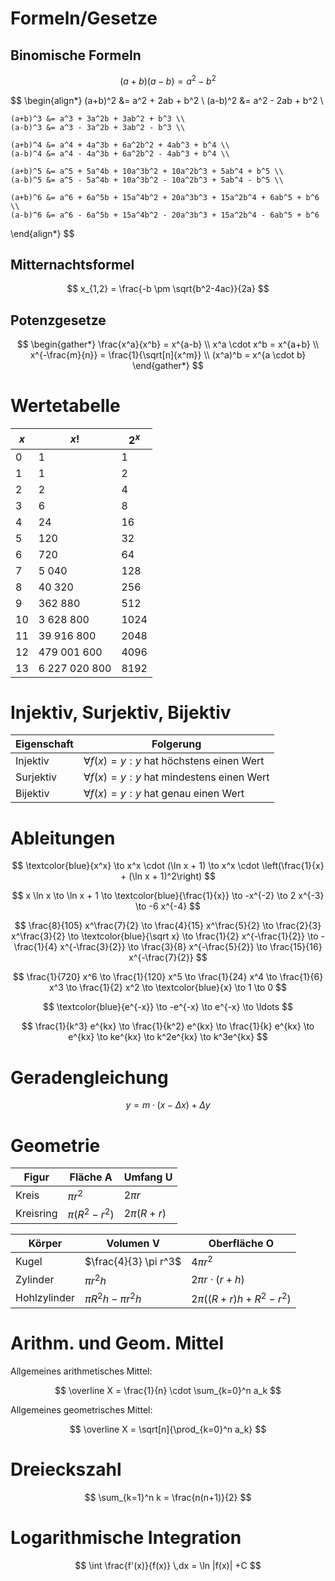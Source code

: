 # Formeln/Gesetze
## Binomische Formeln

$$
(a+b)(a-b) = a^2 - b^2
$$

$$
\begin{align*}
	(a+b)^2 &= a^2 + 2ab + b^2 \\
	(a-b)^2 &= a^2 - 2ab + b^2 \\
	
	(a+b)^3 &= a^3 + 3a^2b + 3ab^2 + b^3 \\
	(a-b)^3 &= a^3 - 3a^2b + 3ab^2 - b^3 \\
	
	(a+b)^4 &= a^4 + 4a^3b + 6a^2b^2 + 4ab^3 + b^4 \\
	(a-b)^4 &= a^4 - 4a^3b + 6a^2b^2 - 4ab^3 + b^4 \\
	
	(a+b)^5 &= a^5 + 5a^4b + 10a^3b^2 + 10a^2b^3 + 5ab^4 + b^5 \\
	(a-b)^5 &= a^5 - 5a^4b + 10a^3b^2 - 10a^2b^3 + 5ab^4 - b^5 \\
	
	(a+b)^6 &= a^6 + 6a^5b + 15a^4b^2 + 20a^3b^3 + 15a^2b^4 + 6ab^5 + b^6 \\
	(a-b)^6 &= a^6 - 6a^5b + 15a^4b^2 - 20a^3b^3 + 15a^2b^4 - 6ab^5 + b^6
\end{align*}
$$

## Mitternachtsformel

$$
x_{1,2} = \frac{-b \pm \sqrt{b^2-4ac}}{2a}
$$

## Potenzgesetze

$$
\begin{gather*}
	\frac{x^a}{x^b} = x^{a-b} \\
	x^a \cdot x^b = x^{a+b} \\
	x^{-\frac{m}{n}} = \frac{1}{\sqrt[n]{x^m}} \\
	(x^a)^b = x^{a \cdot b}
\end{gather*}
$$

# Wertetabelle

| $x$ | $x!$ | $2^x$ |
| ---- | ---- | ---- |
| 0 | 1 | 1 |
| 1 | 1 | 2 |
| 2 | 2 | 4 |
| 3 | 6 | 8 |
| 4 | 24 | 16 |
| 5 | 120 | 32 |
| 6 | 720 | 64 |
| 7 | 5 040 | 128 |
| 8 | 40 320 | 256 |
| 9 | 362 880 | 512 |
| 10 | 3 628 800 | 1024 |
| 11 | 39 916 800 | 2048 |
| 12 | 479 001 600 | 4096 |
| 13 | 6 227 020 800 | 8192 |

# Injektiv, Surjektiv, Bijektiv

|Eigenschaft|Folgerung|
|-|-|
|Injektiv|$\forall f(x)=y:y$ hat höchstens einen Wert|
|Surjektiv|$\forall f(x)=y:y$ hat mindestens einen Wert|
|Bijektiv |$\forall f(x)=y:y$ hat genau einen Wert|

# Ableitungen

$$
\textcolor{blue}{x^x}
\to x^x \cdot (\ln x + 1)
\to x^x \cdot \left(\frac{1}{x} + (\ln x + 1)^2\right)
$$

$$
x \ln x
\to \ln x + 1 
\to \textcolor{blue}{\frac{1}{x}}
\to -x^{-2}
\to 2 x^{-3}
\to -6 x^{-4}
$$

$$
\frac{8}{105} x^\frac{7}{2}
\to \frac{4}{15} x^\frac{5}{2}
\to \frac{2}{3} x^\frac{3}{2}
\to \textcolor{blue}{\sqrt x}
\to \frac{1}{2} x^{-\frac{1}{2}}
\to -\frac{1}{4} x^{-\frac{3}{2}}
\to \frac{3}{8} x^{-\frac{5}{2}}
\to \frac{15}{16} x^{-\frac{7}{2}}
$$

$$
\frac{1}{720} x^6
\to \frac{1}{120} x^5
\to \frac{1}{24} x^4
\to \frac{1}{6} x^3
\to \frac{1}{2} x^2
\to \textcolor{blue}{x}
\to 1
\to 0
$$

$$
\textcolor{blue}{e^{-x}} \to -e^{-x} \to e^{-x} \to \ldots
$$

$$
\frac{1}{k^3} e^{kx}
\to \frac{1}{k^2} e^{kx} 
\to \frac{1}{k} e^{kx} 
\to e^{kx}
\to ke^{kx}
\to k^2e^{kx}
\to k^3e^{kx}
$$

# Geradengleichung

$$
y = m \cdot (x-\Delta x) + \Delta y
$$

# Geometrie

| Figur | Fläche A | Umfang U |
| ---- | ---- | ---- |
| Kreis | $\pi r^2$ | $2 \pi r$ |
| Kreisring | $\pi (R^2-r^2)$ | $2 \pi (R+r)$ |

| Körper | Volumen V | Oberfläche O |
| ---- | ---- | ---- |
| Kugel | $\frac{4}{3} \pi r^3$ | $4 \pi r^2$ |
| Zylinder | $\pi r^2 h$ | $2 \pi r \cdot (r+h)$ |
| Hohlzylinder | $\pi R^2 h - \pi r^2 h$ | $2 \pi ((R+r)h+R^2-r^2)$ |

# Arithm. und Geom. Mittel

Allgemeines arithmetisches Mittel:

$$
\overline X = \frac{1}{n} \cdot \sum_{k=0}^n a_k
$$

Allgemeines geometrisches Mittel:

$$
\overline X = \sqrt[n]{\prod_{k=0}^n a_k}
$$

# Dreieckszahl

$$
\sum_{k=1}^n k = \frac{n(n+1)}{2}
$$

# Logarithmische Integration

$$
\int \frac{f'(x)}{f(x)} \,dx = \ln |f(x)| +C
$$
